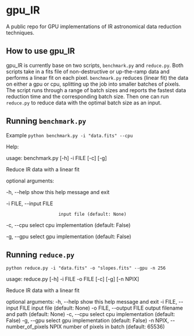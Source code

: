 # gpu_IR
A public repo for GPU implementations of IR astronomical data reduction techniques.

## How to use gpu_IR

gpu_IR is currently base on two scripts, `benchmark.py` and `reduce.py`. Both scripts take in a fits file of non-destructive or up-the-ramp data and performs a linear fit on each pixel. `benchmark.py` reduces (linear fit) the data on either a gpu or cpu, splitting up the job into smaller batches of pixels. The script runs through a range of batch sizes and reports the fastest data reduction time and the corresponding batch size. Then one can run `reduce.py` to reduce data with the optimal batch size as an input.


## Running `benchmark.py`

Example
` python benchmark.py -i "data.fits" --cpu `
 
 Help:

 usage: benchmark.py [-h] -i FILE [-c] [-g]

Reduce IR data with a linear fit

optional arguments:

  -h, --help            show this help message and exit
  
  -i FILE, --input FILE
  
                        input file (default: None)
                        
  -c, --cpu             select cpu implementation (default: False)
  
  -g, --gpu             select gpu implementation (default: False)
  
  
  
## Running `reduce.py`

` python reduce.py -i "data.fits" -o "slopes.fits" --gpu -n 256 `


usage: reduce.py [-h] -i FILE -o FILE [-c] [-g] [-n NPIX]

Reduce IR data with a linear fit

optional arguments:
  -h, --help            show this help message and exit
  -i FILE, --input FILE
                        input file (default: None)
  -o FILE, --output FILE
                        output filename and path (default: None)
  -c, --cpu             select cpu implementation (default: False)
  -g, --gpu             select gpu implementation (default: False)
  -n NPIX, --number_of_pixels NPIX
                        number of pixels in batch (default: 65536)
